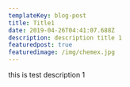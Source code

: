 ```yaml
---
templateKey: blog-post
title: Title1
date: 2019-04-26T04:41:07.688Z
description: description title 1
featuredpost: true
featuredimage: /img/chemex.jpg
---
```

this is test description 1
